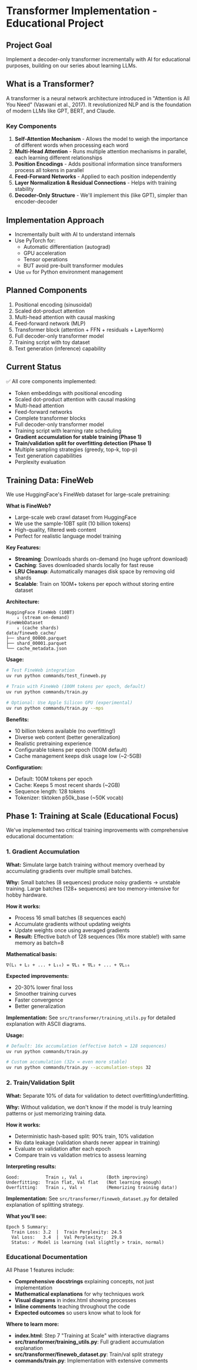 # Transformer Implementation - Educational Project

## Project Goal
Implement a decoder-only transformer incrementally with AI for educational purposes, building on our series about learning LLMs.

## What is a Transformer?
A transformer is a neural network architecture introduced in "Attention is All You Need" (Vaswani et al., 2017). It revolutionized NLP and is the foundation of modern LLMs like GPT, BERT, and Claude.

### Key Components
1. **Self-Attention Mechanism** - Allows the model to weigh the importance of different words when processing each word
2. **Multi-Head Attention** - Runs multiple attention mechanisms in parallel, each learning different relationships
3. **Position Encodings** - Adds positional information since transformers process all tokens in parallel
4. **Feed-Forward Networks** - Applied to each position independently
5. **Layer Normalization & Residual Connections** - Helps with training stability
6. **Decoder-Only Structure** - We'll implement this (like GPT), simpler than encoder-decoder

## Implementation Approach
- Incrementally built with AI to understand internals
- Use PyTorch for:
  - Automatic differentiation (autograd)
  - GPU acceleration
  - Tensor operations
  - BUT avoid pre-built transformer modules
- Use `uv` for Python environment management

## Planned Components
1. Positional encoding (sinusoidal)
2. Scaled dot-product attention
3. Multi-head attention with causal masking
4. Feed-forward network (MLP)
5. Transformer block (attention + FFN + residuals + LayerNorm)
6. Full decoder-only transformer model
7. Training script with toy dataset
8. Text generation (inference) capability

## Current Status
✅ All core components implemented:
- Token embeddings with positional encoding
- Scaled dot-product attention with causal masking
- Multi-head attention
- Feed-forward networks
- Complete transformer blocks
- Full decoder-only transformer model
- Training script with learning rate scheduling
- **Gradient accumulation for stable training (Phase 1)**
- **Train/validation split for overfitting detection (Phase 1)**
- Multiple sampling strategies (greedy, top-k, top-p)
- Text generation capabilities
- Perplexity evaluation

## Training Data: FineWeb

We use HuggingFace's FineWeb dataset for large-scale pretraining:

**What is FineWeb?**
- Large-scale web crawl dataset from HuggingFace
- We use the sample-10BT split (10 billion tokens)
- High-quality, filtered web content
- Perfect for realistic language model training

**Key Features:**
- **Streaming**: Downloads shards on-demand (no huge upfront download)
- **Caching**: Saves downloaded shards locally for fast reuse
- **LRU Cleanup**: Automatically manages disk space by removing old shards
- **Scalable**: Train on 100M+ tokens per epoch without storing entire dataset

**Architecture:**
```
HuggingFace FineWeb (10BT)
    ↓ (stream on-demand)
FineWebDataset
    ↓ (cache shards)
data/fineweb_cache/
├── shard_00000.parquet
├── shard_00001.parquet
└── cache_metadata.json
```

**Usage:**
```bash
# Test FineWeb integration
uv run python commands/test_fineweb.py

# Train with FineWeb (100M tokens per epoch, default)
uv run python commands/train.py

# Optional: Use Apple Silicon GPU (experimental)
uv run python commands/train.py --mps
```

**Benefits:**
- 10 billion tokens available (no overfitting!)
- Diverse web content (better generalization)
- Realistic pretraining experience
- Configurable tokens per epoch (100M default)
- Cache management keeps disk usage low (~2-5GB)

**Configuration:**
- Default: 100M tokens per epoch
- Cache: Keeps 5 most recent shards (~2GB)
- Sequence length: 128 tokens
- Tokenizer: tiktoken p50k_base (~50K vocab)

## Phase 1: Training at Scale (Educational Focus)

We've implemented two critical training improvements with comprehensive educational documentation:

### 1. Gradient Accumulation

**What:** Simulate large batch training without memory overhead by accumulating gradients over multiple small batches.

**Why:** Small batches (8 sequences) produce noisy gradients → unstable training. Large batches (128+ sequences) are too memory-intensive for hobby hardware.

**How it works:**
- Process 16 small batches (8 sequences each)
- Accumulate gradients without updating weights
- Update weights once using averaged gradients
- **Result:** Effective batch of 128 sequences (16x more stable!) with same memory as batch=8

**Mathematical basis:**
```
∇(L₁ + L₂ + ... + L₁₆) = ∇L₁ + ∇L₂ + ... + ∇L₁₆
```

**Expected improvements:**
- 20-30% lower final loss
- Smoother training curves
- Faster convergence
- Better generalization

**Implementation:** See `src/transformer/training_utils.py` for detailed explanation with ASCII diagrams.

**Usage:**
```bash
# Default: 16x accumulation (effective batch = 128 sequences)
uv run python commands/train.py

# Custom accumulation (32x = even more stable)
uv run python commands/train.py --accumulation-steps 32
```

### 2. Train/Validation Split

**What:** Separate 10% of data for validation to detect overfitting/underfitting.

**Why:** Without validation, we don't know if the model is truly learning patterns or just memorizing training data.

**How it works:**
- Deterministic hash-based split: 90% train, 10% validation
- No data leakage (validation shards never appear in training)
- Evaluate on validation after each epoch
- Compare train vs validation metrics to assess learning

**Interpreting results:**
```
Good:          Train ↓, Val ↓         (Both improving)
Underfitting:  Train flat, Val flat   (Not learning enough)
Overfitting:   Train ↓, Val ↑         (Memorizing training data!)
```

**Implementation:** See `src/transformer/fineweb_dataset.py` for detailed explanation of splitting strategy.

**What you'll see:**
```
Epoch 5 Summary:
  Train Loss: 3.2  |  Train Perplexity: 24.5
  Val Loss:   3.4  |  Val Perplexity:   29.8
  Status: ✓ Model is learning (val slightly > train, normal)
```

### Educational Documentation

All Phase 1 features include:
- **Comprehensive docstrings** explaining concepts, not just implementation
- **Mathematical explanations** for why techniques work
- **Visual diagrams** in index.html showing processes
- **Inline comments** teaching throughout the code
- **Expected outcomes** so users know what to look for

**Where to learn more:**
- **index.html**: Step 7 "Training at Scale" with interactive diagrams
- **src/transformer/training_utils.py**: Full gradient accumulation explanation
- **src/transformer/fineweb_dataset.py**: Train/val split strategy
- **commands/train.py**: Implementation with extensive comments
